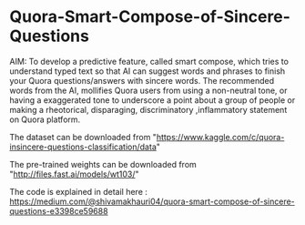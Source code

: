 # Quora-Smart-Compose-of-Sincere-Questions
AIM: To develop a predictive feature, called smart compose, which tries to understand typed text so that AI can suggest words and phrases to finish your Quora questions/answers with sincere words. The recommended words from the AI, mollifies Quora users from using a non-neutral tone, or having a exaggerated tone to underscore a point about a group of people or making a rheotorical, disparaging, discriminatory ,inflammatory statement on Quora platform.

The dataset can be downloaded from "https://www.kaggle.com/c/quora-insincere-questions-classification/data"

The pre-trained weights can be downloaded from "http://files.fast.ai/models/wt103/"

The code is explained in detail here : https://medium.com/@shivamakhauri04/quora-smart-compose-of-sincere-questions-e3398ce59688
 
